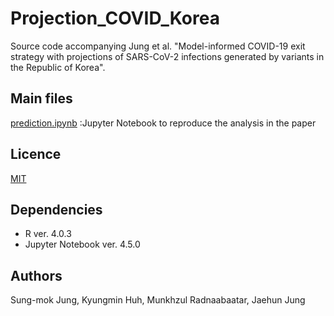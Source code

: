 # Projection_COVID_Korea

Source code accompanying Jung et al. "Model-informed COVID-19 exit strategy with projections of SARS-CoV-2 infections generated by variants in the Republic of Korea".

## Main files
[prediction.ipynb](https://github.com/SungmokJung/Projection_COVID_Korea/blob/main/Open_code_Korea_projection.ipynb) :Jupyter Notebook to reproduce the analysis in the paper

## Licence
[MIT](https://github.com/SungmokJung/Projection_COVID_Korea/blob/main/LICENSE)

## Dependencies
* R ver. 4.0.3
* Jupyter Notebook ver. 4.5.0

## Authors
Sung-mok Jung, Kyungmin Huh, Munkhzul Radnaabaatar, Jaehun Jung
